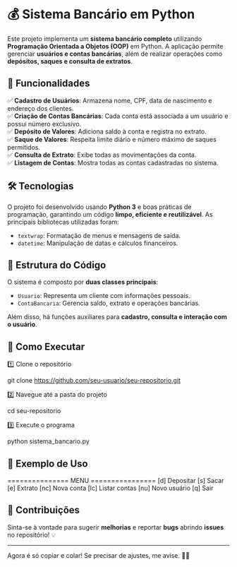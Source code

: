 # 💰 Sistema Bancário em Python

Este projeto implementa um **sistema bancário completo** utilizando **Programação Orientada a Objetos (OOP)** em Python. A aplicação permite gerenciar **usuários e contas bancárias**, além de realizar operações como **depósitos, saques e consulta de extratos**.

## 🚀 Funcionalidades

✅ **Cadastro de Usuários**: Armazena nome, CPF, data de nascimento e endereço dos clientes.  
✅ **Criação de Contas Bancárias**: Cada conta está associada a um usuário e possui número exclusivo.  
✅ **Depósito de Valores**: Adiciona saldo à conta e registra no extrato.  
✅ **Saque de Valores**: Respeita limite diário e número máximo de saques permitidos.  
✅ **Consulta de Extrato**: Exibe todas as movimentações da conta.  
✅ **Listagem de Contas**: Mostra todas as contas cadastradas no sistema.  

## 🛠️ Tecnologias

O projeto foi desenvolvido usando **Python 3** e boas práticas de programação, garantindo um código **limpo, eficiente e reutilizável**. As principais bibliotecas utilizadas foram:

- `textwrap`: Formatação de menus e mensagens de saída.
- `datetime`: Manipulação de datas e cálculos financeiros.

## 🔧 Estrutura do Código

O sistema é composto por **duas classes principais**:

- `Usuario`: Representa um cliente com informações pessoais.
- `ContaBancaria`: Gerencia saldo, extrato e operações bancárias.

Além disso, há funções auxiliares para **cadastro, consulta e interação com o usuário**.

## 🎯 Como Executar

1️⃣ Clone o repositório  

git clone https://github.com/seu-usuario/seu-repositorio.git

2️⃣ Navegue até a pasta do projeto  

cd seu-repositorio

3️⃣ Execute o programa  

python sistema_bancario.py


## 📌 Exemplo de Uso

=============== MENU ================
[d] Depositar
[s] Sacar
[e] Extrato
[nc] Nova conta
[lc] Listar contas
[nu] Novo usuário
[q] Sair



## 🤝 Contribuições

Sinta-se à vontade para sugerir **melhorias** e reportar **bugs** abrindo **issues** no repositório! 💡

---

Agora é só copiar e colar! Se precisar de ajustes, me avise. 🚀🏦
```
